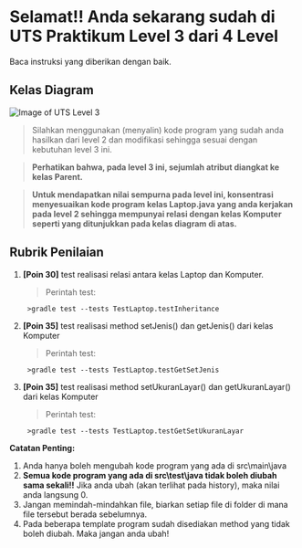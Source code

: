 # Selamat!! Anda sekarang sudah di UTS Praktikum Level 3 dari 4 Level
Baca instruksi yang diberikan dengan baik.


## Kelas Diagram
![Image of UTS Level 3](http://api.puro.del.ac.id/v1/file/42d0ed35c58eb8b3d50d62195c8d7140)
>Silahkan menggunakan (menyalin) kode program yang sudah anda hasilkan dari level 2 dan modifikasi sehingga sesuai dengan kebutuhan level 3 ini. 

>**Perhatikan bahwa, pada level 3 ini, sejumlah atribut diangkat ke kelas Parent.**

>**Untuk mendapatkan nilai sempurna pada level ini, konsentrasi menyesuaikan kode program kelas Laptop.java yang anda kerjakan pada level 2 sehingga mempunyai relasi dengan kelas Komputer seperti yang ditunjukkan pada kelas diagram di atas.**


## Rubrik Penilaian 
1. **[Poin 30]** test realisasi relasi antara kelas Laptop dan Komputer.
	
	
	> Perintah test: 
	
	
		>gradle test --tests TestLaptop.testInheritance

2. **[Poin 35]** test realisasi method setJenis() dan getJenis() dari kelas Komputer

	
	> Perintah test: 
	
	
		>gradle test --tests TestLaptop.testGetSetJenis

3. **[Poin 35]** test realisasi method setUkuranLayar() dan getUkuranLayar() dari kelas Komputer

	
	> Perintah test: 
	
	
		>gradle test --tests TestLaptop.testGetSetUkuranLayar



**Catatan Penting:**
1. Anda hanya boleh mengubah kode program yang ada di src\main\java
1. **Semua kode program yang ada di src\test\java  tidak boleh diubah sama sekali!!** Jika anda ubah (akan terlihat pada history), maka nilai anda langsung 0.
1. Jangan memindah-mindahkan file, biarkan setiap file di folder di mana file tersebut berada sebelumnya.
1. Pada beberapa template program sudah disediakan method yang tidak boleh diubah. Maka jangan anda ubah!
